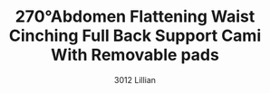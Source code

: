 ---
layout: product
title: 270°Abdomen Flattening Waist Cinching Full Back Support Cami With Removable pads
subtitle: 3012 Lillian
price: '38.00'
feature_image:
  -  /shaping-lingerie/3012-front.png
  -  /shaping-lingerie/3012-back.png
categories: 
  - Tummy & Waist
  - Back Support
  - Bust
  - Tops
---